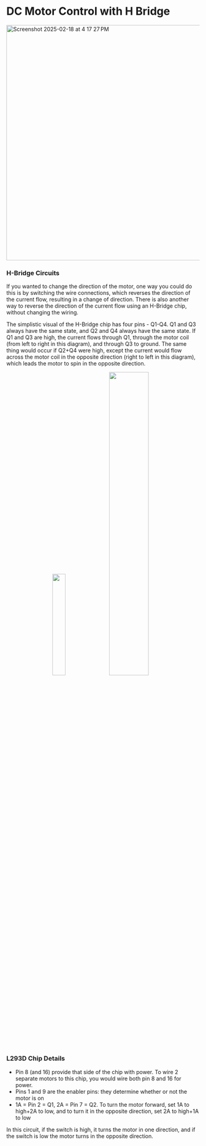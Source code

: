 # DC Motor Control with H Bridge

<img width="613" alt="Screenshot 2025-02-18 at 4 17 27 PM" src="https://github.com/user-attachments/assets/c1d08509-1a6f-4e58-8867-d228df9bfa55" />


### H-Bridge Circuits
If you wanted to change the direction of the motor, one way you could do this is by switching the wire connections, which reverses the direction of the current flow, resulting in a change of direction. There is also another way to reverse the direction of the current flow using an H-Bridge chip, without changing the wiring.

The simplistic visual of the H-Bridge chip has four pins - Q1-Q4. Q1 and Q3 always have the same state, and Q2 and Q4 always have the same state. If Q1 and Q3 are high, the current flows through Q1, through the motor coil (from left to right in this diagram), and through Q3 to ground. The same thing would occur if Q2+Q4 were high, except the current would flow across the motor coil in the opposite direction (right to left in this diagram), which leads the motor to spin in the opposite direction.

<p align="center">
  <img src="https://github.com/user-attachments/assets/364dec9d-13b0-4bc1-a074-65d482d631d3" width="26%">
  <img src="https://github.com/user-attachments/assets/1005e1c2-6e14-4a9d-b6e8-1f4339476561" width="45%">
</p>

### L293D Chip Details
- Pin 8 (and 16) provide that side of the chip with power. To wire 2 separate motors to this chip, you would wire both pin 8 and 16 for power.
- Pins 1 and 9 are the enabler pins: they determine whether or not the motor is on
- 1A = Pin 2 = Q1, 2A = Pin 7 = Q2. To turn the motor forward, set 1A to high+2A to low, and to turn it in the opposite direction, set 2A to high+1A to low

In this circuit, if the switch is high, it turns the motor in one direction, and if the switch is low the motor turns in the opposite direction.
